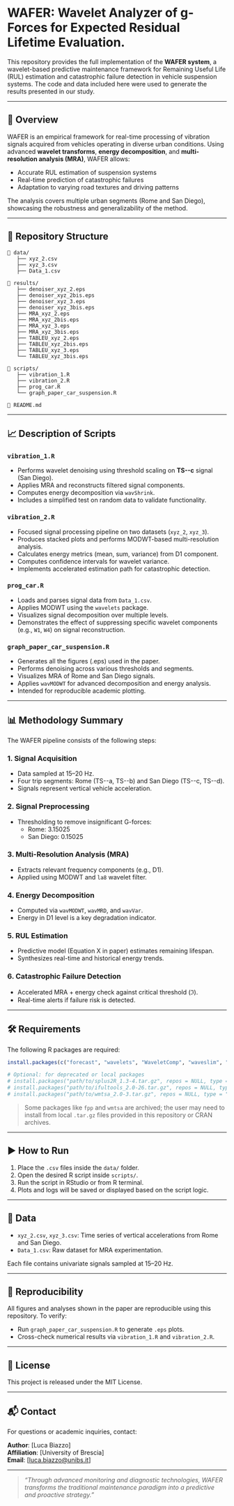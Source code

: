 # WAFER: Wavelet Analyzer of g-Forces for Expected Residual Lifetime Evaluation.

This repository provides the full implementation of the **WAFER system**, a wavelet-based predictive maintenance framework for Remaining Useful Life (RUL) estimation and catastrophic failure detection in vehicle suspension systems. The code and data included here were used to generate the results presented in our study.

---

## 📌 Overview

WAFER is an empirical framework for real-time processing of vibration signals acquired from vehicles operating in diverse urban conditions. Using advanced **wavelet transforms**, **energy decomposition**, and **multi-resolution analysis (MRA)**, WAFER allows:

- Accurate RUL estimation of suspension systems
- Real-time prediction of catastrophic failures
- Adaptation to varying road textures and driving patterns

The analysis covers multiple urban segments (Rome and San Diego), showcasing the robustness and generalizability of the method.

---

## 📂 Repository Structure

```
📁 data/
   ├── xyz_2.csv
   ├── xyz_3.csv
   ├── Data_1.csv

📁 results/
   ├── denoiser_xyz_2.eps
   ├── denoiser_xyz_2bis.eps
   ├── denoiser_xyz_3.eps
   ├── denoiser_xyz_3bis.eps
   ├── MRA_xyz_2.eps
   ├── MRA_xyz_2bis.eps
   ├── MRA_xyz_3.eps
   ├── MRA_xyz_3bis.eps
   ├── TABLEU_xyz_2.eps
   ├── TABLEU_xyz_2bis.eps
   ├── TABLEU_xyz_3.eps
   └── TABLEU_xyz_3bis.eps

📁 scripts/
   ├── vibration_1.R
   ├── vibration_2.R
   ├── prog_car.R
   └── graph_paper_car_suspension.R

📄 README.md
```

---

## 📈 Description of Scripts

### `vibration_1.R`

- Performs wavelet denoising using threshold scaling on **TS--c** signal (San Diego).
- Applies MRA and reconstructs filtered signal components.
- Computes energy decomposition via `wavShrink`.
- Includes a simplified test on random data to validate functionality.

### `vibration_2.R`

- Focused signal processing pipeline on two datasets (`xyz_2`, `xyz_3`).
- Produces stacked plots and performs MODWT-based multi-resolution analysis.
- Calculates energy metrics (mean, sum, variance) from D1 component.
- Computes confidence intervals for wavelet variance.
- Implements accelerated estimation path for catastrophic detection.

### `prog_car.R`

- Loads and parses signal data from `Data_1.csv`.
- Applies MODWT using the `wavelets` package.
- Visualizes signal decomposition over multiple levels.
- Demonstrates the effect of suppressing specific wavelet components (e.g., `W1`, `W4`) on signal reconstruction.

### `graph_paper_car_suspension.R`

- Generates all the figures (.eps) used in the paper.
- Performs denoising across various thresholds and segments.
- Visualizes MRA of Rome and San Diego signals.
- Applies `wavMODWT` for advanced decomposition and energy analysis.
- Intended for reproducible academic plotting.

---

## 📊 Methodology Summary

The WAFER pipeline consists of the following steps:

### 1. **Signal Acquisition**
- Data sampled at 15–20 Hz.
- Four trip segments: Rome (TS--a, TS--b) and San Diego (TS--c, TS--d).
- Signals represent vertical vehicle acceleration.

### 2. **Signal Preprocessing**
- Thresholding to remove insignificant G-forces:
  - Rome: 3.15025
  - San Diego: 0.15025

### 3. **Multi-Resolution Analysis (MRA)**
- Extracts relevant frequency components (e.g., D1).
- Applied using MODWT and `la8` wavelet filter.

### 4. **Energy Decomposition**
- Computed via `wavMODWT`, `wavMRD`, and `wavVar`.
- Energy in D1 level is a key degradation indicator.

### 5. **RUL Estimation**
- Predictive model (Equation X in paper) estimates remaining lifespan.
- Synthesizes real-time and historical energy trends.

### 6. **Catastrophic Failure Detection**
- Accelerated MRA + energy check against critical threshold (ℑ).
- Real-time alerts if failure risk is detected.

---

## 🛠️ Requirements

The following R packages are required:

```r
install.packages(c("forecast", "wavelets", "WaveletComp", "waveslim", "fBasics"))

# Optional: for deprecated or local packages
# install.packages("path/to/splus2R_1.3-4.tar.gz", repos = NULL, type = "source")
# install.packages("path/to/ifultools_2.0-26.tar.gz", repos = NULL, type = "source")
# install.packages("path/to/wmtsa_2.0-3.tar.gz", repos = NULL, type = "source")
```

> Some packages like `fpp` and `wmtsa` are archived; the user may need to install from local `.tar.gz` files provided in this repository or CRAN archives.

---

## ▶️ How to Run

1. Place the `.csv` files inside the `data/` folder.
2. Open the desired R script inside `scripts/`.
3. Run the script in RStudio or from R terminal.
4. Plots and logs will be saved or displayed based on the script logic.

---

## 📁 Data

- `xyz_2.csv`, `xyz_3.csv`: Time series of vertical accelerations from Rome and San Diego.
- `Data_1.csv`: Raw dataset for MRA experimentation.

Each file contains univariate signals sampled at 15–20 Hz.

---

## 📌 Reproducibility

All figures and analyses shown in the paper are reproducible using this repository. To verify:

- Run `graph_paper_car_suspension.R` to generate `.eps` plots.
- Cross-check numerical results via `vibration_1.R` and `vibration_2.R`.

---

## 📄 License

This project is released under the MIT License.

---

## 📬 Contact

For questions or academic inquiries, contact:

**Author**: [Luca Biazzo]  
**Affiliation**: [University of Brescia]  
**Email**: [luca.biazzo@unibs.it]

---

> _“Through advanced monitoring and diagnostic technologies, WAFER transforms the traditional maintenance paradigm into a predictive and proactive strategy.”_